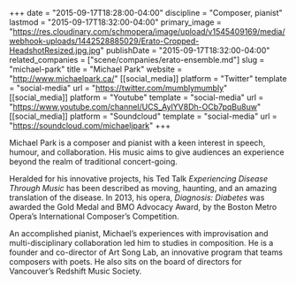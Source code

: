 +++
date = "2015-09-17T18:28:00-04:00"
discipline = "Composer, pianist"
lastmod = "2015-09-17T18:32:00-04:00"
primary_image = "https://res.cloudinary.com/schmopera/image/upload/v1545409169/media/webhook-uploads/1442528885029/Erato-Cropped-HeadshotResized.jpg.jpg"
publishDate = "2015-09-17T18:32:00-04:00"
related_companies = ["scene/companies/erato-ensemble.md"]
slug = "michael-park"
title = "Michael Park"
website = "http://www.michaelpark.ca/"
[[social_media]]
platform = "Twitter"
template = "social-media"
url = "https://twitter.com/mumblymumbly"
[[social_media]]
platform = "Youtube"
template = "social-media"
url = "https://www.youtube.com/channel/UCS_AylYV8Dh-OCb7pqBu8uw"
[[social_media]]
platform = "Soundcloud"
template = "social-media"
url = "https://soundcloud.com/michaeljpark"
+++

Michael Park is a composer and pianist with a keen interest in speech, humour, and collaboration. His music aims to give audiences an experience beyond the realm of traditional concert-going.

Heralded for his innovative projects, his Ted Talk *Experiencing Disease Through Music* has been described as moving, haunting, and an amazing translation of the disease. In 2013, his opera, *Diagnosis: Diabetes* was awarded the Gold Medal and BMO Advocacy Award, by the Boston Metro Opera’s International Composer’s Competition.

An accomplished pianist, Michael’s experiences with improvisation and multi-disciplinary collaboration led him to studies in composition. He is a founder and co-director of Art Song Lab, an innovative program that teams composers with poets. He also sits on the board of directors for Vancouver’s Redshift Music Society.

